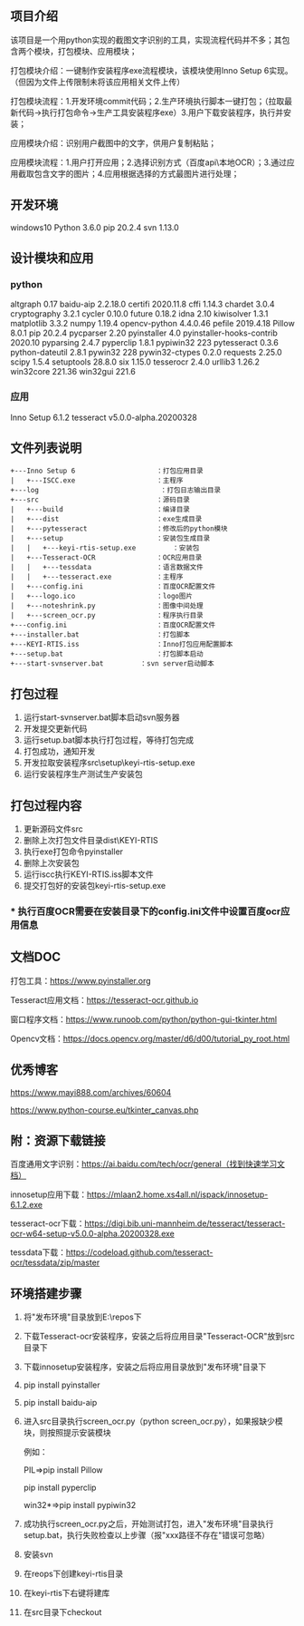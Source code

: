 ## 项目介绍
该项目是一个用python实现的截图文字识别的工具，实现流程代码并不多；其包含两个模块，打包模块、应用模块；

打包模块介绍：一键制作安装程序exe流程模块，该模块使用Inno Setup 6实现。（但因为文件上传限制未将该应用相关文件上传）

打包模块流程：1.开发环境commit代码；2.生产环境执行脚本一键打包；（拉取最新代码->执行打包命令->生产工具安装程序exe）3.用户下载安装程序，执行并安装；

应用模块介绍：识别用户截图中的文字，供用户复制粘贴；

应用模块流程：1.用户打开应用；2.选择识别方式（百度api\本地OCR）；3.通过应用截取包含文字的图片；4.应用根据选择的方式最图片进行处理；



## 开发环境

windows10
Python 3.6.0
pip 20.2.4
svn 1.13.0

## 设计模块和应用

### python

altgraph                  0.17
baidu-aip                 2.2.18.0
certifi                   2020.11.8
cffi                      1.14.3
chardet                   3.0.4
cryptography              3.2.1
cycler                    0.10.0
future                    0.18.2
idna                      2.10
kiwisolver                1.3.1
matplotlib                3.3.2
numpy                     1.19.4
opencv-python             4.4.0.46
pefile                    2019.4.18
Pillow                    8.0.1
pip                       20.2.4
pycparser                 2.20
pyinstaller               4.0
pyinstaller-hooks-contrib 2020.10
pyparsing                 2.4.7
pyperclip                 1.8.1
pypiwin32                 223
pytesseract               0.3.6
python-dateutil           2.8.1
pywin32                   228
pywin32-ctypes            0.2.0
requests                  2.25.0
scipy                     1.5.4
setuptools                28.8.0
six                       1.15.0
tesserocr                 2.4.0
urllib3                   1.26.2
win32core                 221.36
win32gui                  221.6

### 应用

Inno Setup 6.1.2
tesseract v5.0.0-alpha.20200328

## 文件列表说明

```
+---Inno Setup 6					：打包应用目录
|	+---ISCC.exe					：主程序
+---log					  			 ：打包日志输出目录
+---src								：源码目录
|	+---build						：编译目录
|	+---dist 						：exe生成目录
|	+---pytesseract					：修改后的python模块
|	+---setup						：安装包生成目录
|	|	+---keyi-rtis-setup.exe			：安装包
|	+---Tesseract-OCR				：OCR应用目录
|	|	+---tessdata				：语言数据文件
|	|	+---tesseract.exe			：主程序
|	+---config.ini					：百度OCR配置文件
|	+---logo.ico					：logo图片
|	+---noteshrink.py				：图像中间处理
|	+---screen_ocr.py				：程序执行目录
+---config.ini						：百度OCR配置文件
+---installer.bat					：打包脚本
+---KEYI-RTIS.iss					：Inno打包应用配置脚本
+---setup.bat						：打包脚本启动
+---start-svnserver.bat			：svn server启动脚本
```

## 打包过程

1. 运行start-svnserver.bat脚本启动svn服务器
2. 开发提交更新代码
3. 运行setup.bat脚本执行打包过程，等待打包完成
4. 打包成功，通知开发
5. 开发拉取安装程序src\setup\keyi-rtis-setup.exe
6. 运行安装程序生产测试生产安装包

## 打包过程内容

1. 更新源码文件src
2. 删除上次打包文件目录dist\KEYI-RTIS
3. 执行exe打包命令pyinstaller
4. 删除上次安装包
5. 运行iscc执行KEYI-RTIS.iss脚本文件
6. 提交打包好的安装包keyi-rtis-setup.exe

### * 执行百度OCR需要在安装目录下的config.ini文件中设置百度ocr应用信息

## 文档DOC

打包工具：https://www.pyinstaller.org

Tesseract应用文档：https://tesseract-ocr.github.io

窗口程序文档：https://www.runoob.com/python/python-gui-tkinter.html

Opencv文档：https://docs.opencv.org/master/d6/d00/tutorial_py_root.html

## 优秀博客

https://www.mayi888.com/archives/60604

https://www.python-course.eu/tkinter_canvas.php

## 附：资源下载链接

百度通用文字识别：https://ai.baidu.com/tech/ocr/general（找到快速学习文档）

innosetup应用下载：https://mlaan2.home.xs4all.nl/ispack/innosetup-6.1.2.exe

tesseract-ocr下载：https://digi.bib.uni-mannheim.de/tesseract/tesseract-ocr-w64-setup-v5.0.0-alpha.20200328.exe

tessdata下载：https://codeload.github.com/tesseract-ocr/tessdata/zip/master

## 环境搭建步骤

1. 将"发布环境"目录放到E:\repos下

2. 下载Tesseract-ocr安装程序，安装之后将应用目录"Tesseract-OCR"放到src目录下

3. 下载innosetup安装程序，安装之后将应用目录放到"发布环境"目录下

4. pip install pyinstaller

5. pip install baidu-aip

6. 进入src目录执行screen_ocr.py（python screen_ocr.py），如果报缺少模块，则按照提示安装模块

   例如：

   PIL=>pip install Pillow

   pip install pyperclip

   win32*=>pip install pypiwin32

7. 成功执行screen_ocr.py之后，开始测试打包，进入"发布环境"目录执行setup.bat，执行失败检查以上步骤（报"xxx路径不存在"错误可忽略）

8. 安装svn

9. 在reops下创建keyi-rtis目录

10. 在keyi-rtis下右键将建库

11. 在src目录下checkout

